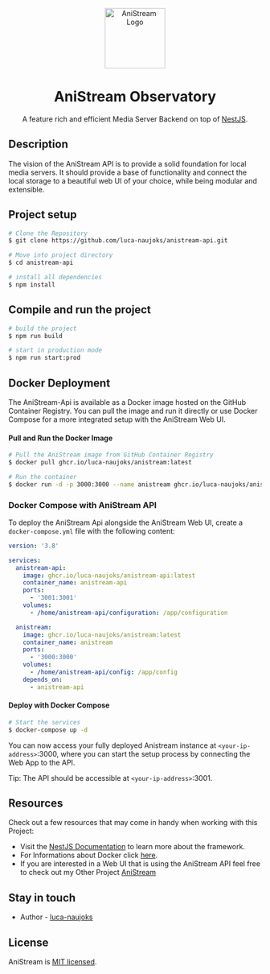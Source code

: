 <p align="center">
  <a href="http://nestjs.com/" target="blank"><img src="https://github.com/luca-naujoks/anistream-api/blob/development/public/icon.png" width="120" alt="AniStream Logo" /></a>
    <h1 align="center">AniStream Observatory</h1>
</p>

  <p align="center">A feature rich and efficient Media Server Backend on top of <a href="https://nestjs.com" target="_blank">NestJS</a>.
  </p>
</p>

## Description

The vision of the AniStream API is to provide a solid foundation for local media servers.
It should provide a base of functionality and connect the local storage to a beautiful web UI of your choice, while being modular and extensible.

## Project setup

```bash
# Clone the Repository
$ git clone https://github.com/luca-naujoks/anistream-api.git

# Move into project directory
$ cd anistream-api

# install all dependencies
$ npm install
```

## Compile and run the project

```bash
# build the project
$ npm run build

# start in production mode
$ npm run start:prod
```

## Docker Deployment

The AniStream-Api is available as a Docker image hosted on the GitHub Container Registry. You can pull the image and run it directly or use Docker Compose for a more integrated setup with the AniStream Web UI.

#### Pull and Run the Docker Image

```bash
# Pull the AniStream image from GitHub Container Registry
$ docker pull ghcr.io/luca-naujoks/anistream:latest

# Run the container
$ docker run -d -p 3000:3000 --name anistream ghcr.io/luca-naujoks/anistream:latest
```

### Docker Compose with AniStream API

To deploy the AniStream Api alongside the AniStream Web UI, create a `docker-compose.yml` file with the following content:

```yaml
version: '3.8'

services:
  anistream-api:
    image: ghcr.io/luca-naujoks/anistream-api:latest
    container_name: anistream-api
    ports:
      - '3001:3001'
    volumes:
      - /home/anistream-api/configuration: /app/configuration

  anistream:
    image: ghcr.io/luca-naujoks/anistream:latest
    container_name: anistream
    ports:
      - '3000:3000'
    volumes:
      - /home/anistream-api/config: /app/config
    depends_on:
      - anistream-api
```

#### Deploy with Docker Compose

```bash
# Start the services
$ docker-compose up -d
```

You can now access your fully deployed Anistream instance at `<your-ip-address>`:3000, where you can start the setup process by connecting the Web App to the API.

Tip: The API should be accessible at `<your-ip-address>`:3001.

## Resources

Check out a few resources that may come in handy when working with this Project:

- Visit the [NestJS Documentation](https://docs.nestjs.com) to learn more about the framework.
- For Informations about Docker click [here](https://docs.docker.com).
- If you are interested in a Web UI that is using the AniStream API feel free to check out my Other Project [AniStream](https://github.com/luca-naujoks/anistream)

## Stay in touch

- Author - [luca-naujoks](https://github.com/luca-naujoks)

## License

AniStream is [MIT licensed](https://github.com/luca-naujoks/anistream-api/blob/development/LICENSE).
